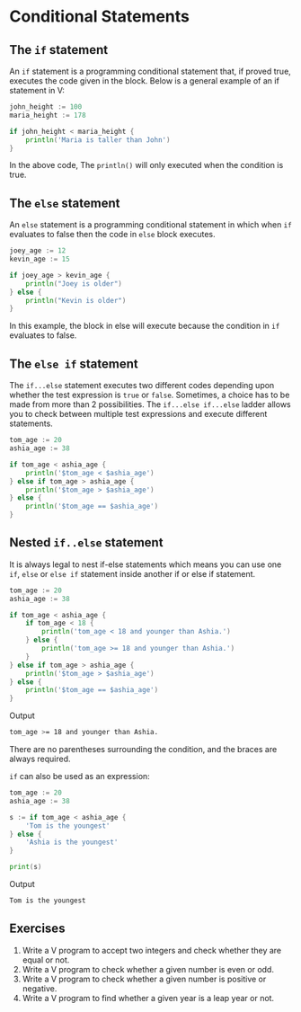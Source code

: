 # Conditional Statements

## The `if` statement

An `if` statement is a programming conditional statement that, if proved true, executes the code given in the block. Below is a general example of an if statement in V:

```go
john_height := 100
maria_height := 178

if john_height < maria_height {
    println('Maria is taller than John')
}
```

In the above code, The `println()` will only executed when the condition is true.

## The `else` statement

An `else` statement is a programming conditional statement in which when `if` evaluates to false then the code in `else` block executes.

```go
joey_age := 12
kevin_age := 15

if joey_age > kevin_age {
    println("Joey is older")
} else {
    println("Kevin is older")
}
```

In this example, the block in else will execute because the condition in `if` evaluates to false.

## The `else if` statement

The `if...else` statement executes two different codes depending upon whether the test expression is `true` or `false`. Sometimes, a choice has to be made from more than 2 possibilities. The `if...else if...else` ladder allows you to check between multiple test expressions and execute different statements.

```go
tom_age := 20
ashia_age := 38

if tom_age < ashia_age {
    println('$tom_age < $ashia_age')
} else if tom_age > ashia_age {
    println('$tom_age > $ashia_age')
} else {
    println('$tom_age == $ashia_age')
}
```

## Nested `if..else` statement

It is always legal to nest if-else statements which means you can use one `if`, `else` or `else if` statement inside another if or else if statement.

```go
tom_age := 20
ashia_age := 38

if tom_age < ashia_age {
    if tom_age < 18 {
        println('tom_age < 18 and younger than Ashia.')
    } else {
        println('tom_age >= 18 and younger than Ashia.')
    }
} else if tom_age > ashia_age {
    println('$tom_age > $ashia_age')
} else {
    println('$tom_age == $ashia_age')
}
```

Output

```bash
tom_age >= 18 and younger than Ashia.
```

There are no parentheses surrounding the condition, and the braces are always required.

`if` can also be used as an expression:

```go
tom_age := 20
ashia_age := 38

s := if tom_age < ashia_age {
    'Tom is the youngest'
} else {
    'Ashia is the youngest'
}

print(s)
```

Output

```bash
Tom is the youngest
```

## Exercises

1. Write a V program to accept two integers and check whether they are equal or not.
2. Write a V program to check whether a given number is even or odd.
3. Write a V program to check whether a given number is positive or negative.
4. Write a V program to find whether a given year is a leap year or not.
